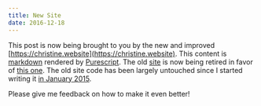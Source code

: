 ```yaml
---
title: New Site
date: 2016-12-18
---
```


This post is now being brought to you by the new and improved [https://christine.website](https://christine.website).
This content is [markdown](/api/blog/post?name=new-site-2016-12-18) rendered by
[Purescript](http://www.purescript.org/). The old [site](https://github.com/Xe/christine.website)
is now being retired in favor of [this one](https://github.com/Xe/site). The old
site code has been largely untouched since I started writing it
[in January 2015](https://github.com/Xe/christine.website/commits/master?after=Y3Vyc29yOpa8VV1W2rttryGeYq6m4lxAkKofKzI3OQ%3D%3D).

Please give me feedback on how to make it even better!